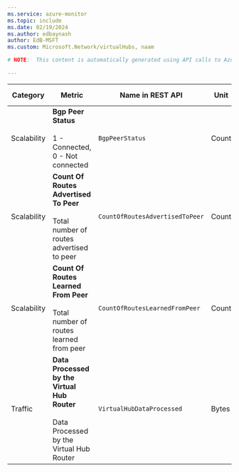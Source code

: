 ```yaml
---
ms.service: azure-monitor
ms.topic: include
ms.date: 02/19/2024
ms.author: edbaynash
author: EdB-MSFT
ms.custom: Microsoft.Network/virtualHubs, naam

# NOTE:  This content is automatically generated using API calls to Azure. Any edits made on these files will be overwritten in the next run of the script. 
 
---
```



|Category|Metric|Name in REST API|Unit|Aggregation|Dimensions|Time Grains|DS Export|
|---|---|---|---|---|---|---|---|
|Scalability|**Bgp Peer Status**<br><br>1 - Connected, 0 - Not connected |`BgpPeerStatus` |Count |Maximum |`routeserviceinstance`, `bgppeerip`, `bgppeertype`|PT5M, PT15M, PT30M, PT1H, PT6H, PT12H, P1D |No|
|Scalability|**Count Of Routes Advertised To Peer**<br><br>Total number of routes advertised to peer |`CountOfRoutesAdvertisedToPeer` |Count |Maximum |`routeserviceinstance`, `bgppeerip`, `bgppeertype`|PT5M, PT15M, PT30M, PT1H, PT6H, PT12H, P1D |No|
|Scalability|**Count Of Routes Learned From Peer**<br><br>Total number of routes learned from peer |`CountOfRoutesLearnedFromPeer` |Count |Maximum |`routeserviceinstance`, `bgppeerip`, `bgppeertype`|PT5M, PT15M, PT30M, PT1H, PT6H, PT12H, P1D |No|
|Traffic|**Data Processed by the Virtual Hub Router**<br><br>Data Processed by the Virtual Hub Router |`VirtualHubDataProcessed` |Bytes |Total |\<none\>|PT5M, PT15M, PT30M, PT1H, PT6H, PT12H, P1D |No|